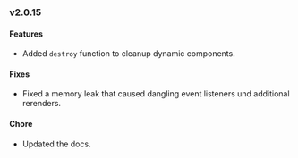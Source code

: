 ### v2.0.15

#### Features 
* Added `destroy` function to cleanup dynamic components.

#### Fixes
* Fixed a memory leak that caused dangling event listeners und additional rerenders.

#### Chore
* Updated the docs.
